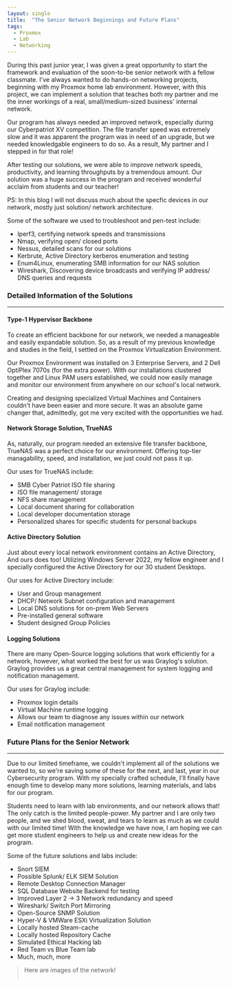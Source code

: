 ```yaml
---
layout: single
title:  "The Senior Network Beginnings and Future Plans"
tags:
  - Proxmox
  - Lab
  - Networking
---
```


During this past junior year, I was given a great opportunity to start the framework and evaluation of the soon-to-be senior network with a fellow classmate. I've always wanted to do hands-on networking projects, beginning with my Proxmox home lab environment. However, with this project, we can implement a solution that teaches both my partner and me the inner workings of a real, small/medium-sized business' internal network.

Our program has always needed an improved network, especially during our Cyberpatriot XV competition. The file transfer speed was extremely slow and it was apparent the program was in need of an upgrade, but we needed knowledgable engineers to do so. As a result, My partner and I stepped in for that role!

After testing our solutions, we were able to improve network speeds, productivity, and learning throughputs by a tremendous amount. Our solution was a huge success in the program and received wonderful acclaim from students and our teacher!

PS: In this blog I will not discuss much about the specfic devices in our network, mostly just solution/ network architecture.

Some of the software we used to troubleshoot and pen-test include:
- Iperf3, certifying network speeds and transmissions
- Nmap, verifying open/ closed ports
- Nessus, detailed scans for our solutions
- Kerbrute, Active Directory kerberos enumeration and testing
- Enum4Linux, enumerating SMB information for our NAS solution
- Wireshark, Discovering device broadcasts and verifying IP address/ DNS queries and requests

### Detailed Information of the Solutions
---

#### Type-1 Hypervisor Backbone

To create an efficient backbone for our network, we needed a manageable and easily expandable solution. So, as a result of my previous knowledge and studies in the field, I settled on the Proxmox Virtualization Environment.

Our Proxmox Environment was installed on 3 Enterprise Servers, and 2 Dell OptiPlex 7070s (for the extra power). With our installations clustered together and Linux PAM users established, we could now easily manage and monitor our environment from anywhere on our school's local network.

Creating and designing specialized Virtual Machines and Containers couldn't have been easier and more secure. It was an absolute game changer that, admittedly, got me very excited with the opportunities we had.


#### Network Storage Solution, TrueNAS

As, naturally, our program needed an extensive file transfer backbone, TrueNAS was a perfect choice for our environment. Offering top-tier managability, speed, and installation, we just could not pass it up.

Our uses for TrueNAS include:
- SMB Cyber Patriot ISO file sharing
- ISO file management/ storage
- NFS share management
- Local document sharing for collaboration
- Local developer documentation storage
- Personalized shares for specific students for personal backups

#### Active Directory Solution

Just about every local network environment contains an Active Directory, And ours does too! Utilizing Windows Server 2022, my fellow engineer and I specially configured the Active Directory for our 30 student Desktops.

Our uses for Active Directory include:
- User and Group management 
- DHCP/ Network Subnet configuration and management
- Local DNS solutions for on-prem Web Servers
- Pre-installed general software
- Student designed Group Policies

#### Logging Solutions

There are many Open-Source logging solutions that work efficiently for a network, however, what worked the best for us was Graylog's solution. Graylog provides us a great central management for system logging and notification management.

Our uses for Graylog include:
- Proxmox login details
- Virtual Machine runtime logging
- Allows our team to diagnose any issues within our network
- Email notification management



### Future Plans for the Senior Network 
---

Due to our limited timeframe, we couldn't implement all of the solutions we wanted to, so we're saving some of these for the next, and last, year in our Cybersecurity program. With my specially crafted schedule, I'll finally have enough time to develop many more solutions, learning materials, and labs for our program.

Students need to learn with lab environments, and our network allows that! The only catch is the limited people-power. My partner and I are only two people, and we shed blood, sweat, and tears to learn as much as we could with our limited time! With the knowledge we have now, I am hoping we can get more student engineers to help us and create new ideas for the program.

Some of the future solutions and labs include:
- Snort SIEM
- Possible Splunk/ ELK SIEM Solution
- Remote Desktop Connection Manager
- SQL Database Website Backend for testing
- Improved Layer 2 -> 3 Network redundancy and speed
- Wireshark/ Switch Port Mirroring
- Open-Source SNMP Solution
- Hyper-V & VMWare ESXi Virtualization Solution
- Locally hosted Steam-cache
- Locally hosted Repository Cache
- Simulated Ethical Hacking lab
- Red Team vs Blue Team lab
- Much, much, more

>Here are images of the network!
>
><img src="{{ site.url }}{{ site.baseurl }}/images/seniornetwork1.jpg" alt="" class="full">



>
><img src="{{ site.url }}{{ site.baseurl }}/images/seniornetwork2.jpg" alt="" class="full">
>